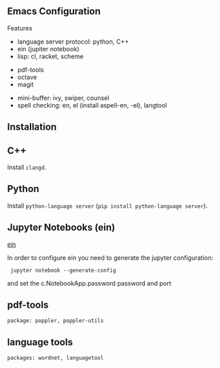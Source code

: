 Emacs Configuration
---

Features

- language server protocol: python, C++
- ein (jupiter notebook)
- lisp: cl, racket, scheme
<!-- - java: eclim, (TODO language server protocol) -->
<!-- - latex: auctex -->
- pdf-tools
- octave
- magit
<!-- - w3m: integrated web-browser -->
<!-- - mail: multiple mails through gnus -->
<!-- - markdown support -->
- mini-buffer: ivy, swiper, counsel
- spell checking: en, el (install aspell-en, -el), langtool

Installation
---

## C++

Install `clangd`.

## Python

Install `python-language server` (`pip install python-language server`).

## Jupyter Notebooks (ein)

[ein](https://github.com/millejoh/emacs-ipython-notebook)


In order to configure ein you need to generate the jupyter configuration:


` jupyter notebook --generate-config`


and set the c.NotebookApp.password password and port

<!-- ## Java (through eclipse/eclim) -->


<!-- ` packages: eclipse-java, eclim, eclim-git ` -->


<!-- [eclim](http://eclim.org/install.html) -->


<!-- [emacs-eclim](https://github.com/senny/emacs-eclim) -->


## pdf-tools


` package: poppler, poppler-utils `


<!-- ## w3m (web-browser) -->


<!-- ` package: w3m ` -->

## language tools

`packages: wordnet, languagetool`


<!-- ## setup gnus mail authentication -->

<!-- ~/.authinfo.gpg -->

<!-- machine imap.gmail.com login <USER> password <PASSWORD> port 993 -->

<!-- machine smtp.gmail.com login <USER> password <PASSWORD> port 587 ... -->

<!-- In case of multiple mails, additional entries can be added. -->
